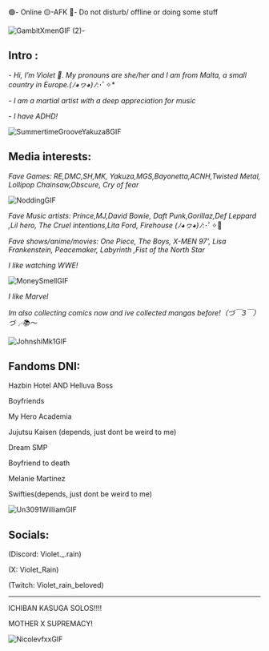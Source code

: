 🟢- Online
🟡-AFK
🔴- Do not disturb/ offline or doing some stuff

![GambitXmenGIF (2)](https://github.com/user-attachments/assets/c1c37eb4-e3ec-4d55-9c5e-1ef414eaa2e3)-





Intro :
-------
*- Hi, I’m Violet 💖. My pronouns are she/her and I am from Malta, a small country in Europe.(ﾉ◕ヮ◕)ﾉ*:･ﾟ✧*

*- I am a martial artist with a deep appreciation for music*

*- I have ADHD!*

![SummertimeGrooveYakuza8GIF](https://github.com/user-attachments/assets/2ed1fea6-c756-41a4-9454-be38d664e2c1)





Media interests:
-----------

*Fave Games: RE,DMC,SH,MK,
Yakuza,MGS,Bayonetta,ACNH,Twisted Metal,
Lollipop Chainsaw,Obscure,
Cry of fear*


![NoddingGIF](https://github.com/user-attachments/assets/99726845-50d5-4643-8361-50a4f92bcb9d)



*Fave Music artists: Prince,MJ,David Bowie, Daft Punk,Gorillaz,Def Leppard
,Lil hero, The Cruel intentions,Lita Ford, Firehouse
(ﾉ◕ヮ◕)ﾉ*:･ﾟ✧💖



*Fave shows/anime/movies: One Piece, The Boys, X-MEN 97', Lisa Frankenstein, Peacemaker, Labyrinth
,Fist of the North Star*




*I like watching WWE!*

![MoneySmellGIF](https://github.com/user-attachments/assets/2546720c-11c8-4a52-ba14-474aa841a3f1)



 *I like Marvel*
 

*Im also collecting comics now and ive collected mangas before!（づ￣3￣）づ╭📚～*



![JohnshiMk1GIF](https://github.com/user-attachments/assets/a919cba2-29fb-4e65-b93c-79d5835ad1a9)











Fandoms DNI:
-

Hazbin Hotel AND Helluva Boss

Boyfriends

My Hero Academia 

Jujutsu Kaisen (depends, just dont be weird to me)

Dream SMP

Boyfriend to death

Melanie Martinez

Swifties(depends, just dont be weird to me)

![Un3091WilliamGIF](https://github.com/user-attachments/assets/80032902-d4bc-4b0d-b59a-254ad368daa9)


Socials:
----------
(Discord: Violet._.rain)

(X: Violet_Rain)

(Twitch: Violet_rain_beloved)

----------------------------------------------

ICHIBAN KASUGA SOLOS!!!!

MOTHER X SUPREMACY!



![NicolevfxxGIF](https://github.com/user-attachments/assets/69c25ce8-bfca-4fa8-a86d-64f8d26c0a44)






